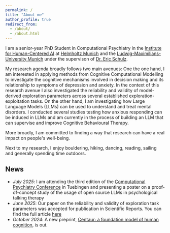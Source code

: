 ```yaml
---
permalink: /
title: "About me"
author_profile: true
redirect_from: 
  - /about/
  - /about.html
---
```


I am a senior-year PhD Student in Computational Psychiatry in the [Institute for Human-Centered AI](https://hcai-munich.com) at [Helmholtz Munich](https://helmholtz-munich.de) and the [Ludwig-Maximilians-University Munich](https://lmu.de) under the supervison of [Dr. Eric Schulz](https://hcai-munich.com/eric.html).

My research agenda broadly follows two main avenues: One the one hand, I am interested in applying methods from Cognitive Computational Modelling to investigate the cognitive mechanisms involved in decision making and its relationship to symptoms of depression and anxiety. In the context of this research avenue I also investigated the reliability and validity of model-derived exploration parameters across several established exploration-exploitation tasks. On the other hand, I am investigating how Large Language Models (LLMs) can be used to understand and treat mental disorders. I conducted several studies testing how anxious responding can be induced in LLMs and am currently in the process of building an LLM that can supervise and improve Cognitive Behavioural Therapy.

More broadly, I am committed to finding a way that research can have a real impact on people's well-being.

Next to my research, I enjoy bouldering, hiking, dancing, reading, sailing and generally spending time outdoors.

## News
- *July 2025*: I am attending the third edition of the [Computational Psychiatry Conference](https://cpconf.org) in Tuebingen and presenting a poster on a proof-of-concept study of the usage of open source LLMs in psychological talking therapy
- *June 2025*: Our paper on the reliability and validity of exploration task parameters was accepted for publication in Scientific Reports. You can find the full article [here](https://www.nature.com/articles/s41598-025-09152-2?utm_source=rct_congratemailt&utm_medium=email&utm_campaign=oa_20250728&utm_content=10.1038/s41598-025-09152-2)
- *October 2024*: A new preprint, [Centaur: a foundation model of human cognition](https://arxiv.org/pdf/2410.20268), is out.